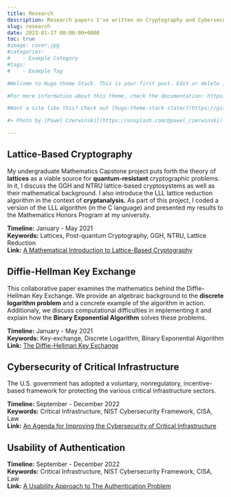 ```yaml
---
title: Research
description: Research papers I've written on Cryptography and Cybersecurity.
slug: research
date: 2023-01-17 00:00:00+0000
toc: true
#image: cover.jpg
#categories:
#    - Example Category
#tags:
#    - Example Tag

#Welcome to Hugo theme Stack. This is your first post. Edit or delete it, then start writing!

#For more information about this theme, check the documentation: https://docs.stack.jimmycai.com/

#Want a site like this? Check out [hugo-theme-stack-stater](https://github.com/CaiJimmy/#hugo-theme-stack-starter)

#> Photo by [Pawel Czerwinski](https://unsplash.com/@pawel_czerwinski) on [Unsplash](https://#unsplash.com/)

---
```


## Lattice-Based Cryptography

My undergraduate Mathematics Capstone project puts forth the theory of **lattices** as a viable source for **quantum-resistant** cryptographic problems. In it, I discuss the GGH and NTRU lattice-based cryptosystems as well as their mathematical background. I also introduce the LLL lattice reduction algorithm in the context of **cryptanalysis.** As part of this project, I coded a version of the LLL algorithm (in the C language) and presented my results to the Mathematics Honors Program at my university.

**Timeline:** January - May 2021  
**Keywords:** Lattices, Post-quantum Cryptography, GGH, NTRU, Lattice Reduction  
**Link:** [A Mathematical Introduction to Lattice-Based Cryptography](lattices.pdf)

## Diffie-Hellman Key Exchange

This collaborative paper examines the mathematics behind the Diffie-Hellman Key Exchange. We provide an algebraic background to the **discrete logarithm problem** and a concrete example of the algorithm in action. Additionaly, we discuss computational difficulties in implementing it and explain how the **Binary Exponential Algorithm** solves these problems.

**Timeline:** January - May 2021  
**Keywords:** Key-exchange, Discrete Logarithm, Binary Exponential Algorithm  
**Link:** [The Diffie-Hellman Key Exchange](key_exchange.pdf)

## Cybersecurity of Critical Infrastructure

The U.S. government has adopted a voluntary, nonregulatory, incentive-based framework for protecting the various critical infrastructure sectors.

**Timeline:** September - December 2022  
**Keywords:** Critical Infrastructure, NIST Cybersecurity Framework, CISA, Law  
**Link:** [An Agenda for Improving the Cybersecurity of Critical Infrastructure](critical_infrastructure.pdf)

## Usability of Authentication

**Timeline:** September - December 2022  
**Keywords:** Critical Infrastructure, NIST Cybersecurity Framework, CISA, Law  
**Link:** [A Usability Approach to The Authentication Problem](usability.pdf)
